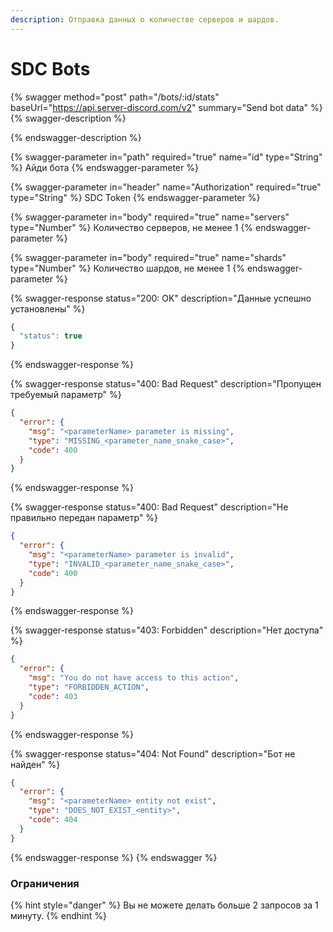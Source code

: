 ```yaml
---
description: Отправка данных о количестве серверов и шардов.
---
```


# SDC Bots

{% swagger method="post" path="/bots/:id/stats" baseUrl="https://api.server-discord.com/v2" summary="Send bot data" %}
{% swagger-description %}

{% endswagger-description %}

{% swagger-parameter in="path" required="true" name="id" type="String" %}
Айди бота
{% endswagger-parameter %}

{% swagger-parameter in="header" name="Authorization" required="true" type="String" %}
SDC Token
{% endswagger-parameter %}

{% swagger-parameter in="body" required="true" name="servers" type="Number" %}
Количество серверов, не менее 1
{% endswagger-parameter %}

{% swagger-parameter in="body" required="true" name="shards" type="Number" %}
Количество шардов, не менее 1
{% endswagger-parameter %}

{% swagger-response status="200: OK" description="Данные успешно установлены" %}
```javascript
{
  "status": true
}
```
{% endswagger-response %}

{% swagger-response status="400: Bad Request" description="Пропущен требуемый параметр" %}
```json
{
  "error": {
    "msg": "<parameterName> parameter is missing",
    "type": "MISSING_<parameter_name_snake_case>",
    "code": 400
  }
}
```
{% endswagger-response %}

{% swagger-response status="400: Bad Request" description="Не правильно передан параметр" %}
```json
{
  "error": {
    "msg": "<parameterName> parameter is invalid",
    "type": "INVALID_<parameter_name_snake_case>",
    "code": 400
  }
}
```
{% endswagger-response %}

{% swagger-response status="403: Forbidden" description="Нет доступа" %}
```json
{
  "error": {
    "msg": "You do not have access to this action",
    "type": "FORBIDDEN_ACTION",
    "code": 403
  }
}
```
{% endswagger-response %}

{% swagger-response status="404: Not Found" description="Бот не найден" %}
```json
{
  "error": {
    "msg": "<parameterName> entity not exist",
    "type": "DOES_NOT_EXIST_<entity>",
    "code": 404
  }
}
```
{% endswagger-response %}
{% endswagger %}

### Ограничения

{% hint style="danger" %}
Вы не можете делать больше 2 запросов за 1 минуту.
{% endhint %}
